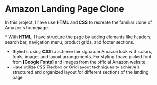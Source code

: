 # Amazon Landing Page Clone

In this project, I have use **HTML** and **CSS** to recreate the familiar clone of Amazon's homepage.

\* With **HTML**, I have structure the page by adding elements like headers, search bar, navigation menu, product grids, and footer sections.

- Styled it using **CSS** to achieve the signature Amazon look with colors, fonts, images and layout arrangements. For styling I have picked font from **[Google Fonts]** and images from the official Amazon website.
- Have utilize CSS Flexbox or Grid layout techniques to achieve a structured and organized layout for different sections of the landing page.
